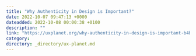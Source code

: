 ```yaml
---
title: "Why Authenticity in Design is Important?"
date: 2022-10-07 09:47:13 +0000
dateadded: 2022-10-08 00:00:38 +0100
description: ""
link: "https://uxplanet.org/why-authenticity-in-design-is-important-b4b5b74022d0?source=rss----819cc2aaeee0---4"
category:
directory: _directory/ux-planet.md
---
```

